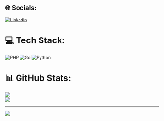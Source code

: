 
## 🌐 Socials:
[![LinkedIn](https://img.shields.io/badge/LinkedIn-%230077B5.svg?logo=linkedin&logoColor=white)](https://www.linkedin.com/in/ariel-ziqirullah/) 

# 💻 Tech Stack:
![PHP](https://img.shields.io/badge/php-%23777BB4.svg?style=for-the-badge&logo=php&logoColor=white) ![Go](https://img.shields.io/badge/go-%2300ADD8.svg?style=for-the-badge&logo=go&logoColor=white) ![Python](https://img.shields.io/badge/python-3670A0?style=for-the-badge&logo=python&logoColor=ffdd54)

# 📊 GitHub Stats:
![](https://github-readme-stats.vercel.app/api?username=arielziqirullah&theme=dark&hide_border=false&include_all_commits=true&count_private=false)<br/>
![](https://github-readme-streak-stats.herokuapp.com/?user=arielziqirullah&theme=dark&hide_border=false)<br/>
<!-- ![](https://github-readme-stats.vercel.app/api/top-langs/?username=arielziqirullah&theme=dark&hide_border=false&include_all_commits=true&count_private=false&layout=compact) -->

---
[![](https://visitcount.itsvg.in/api?id=arielziqirullah&icon=0&color=0)](https://visitcount.itsvg.in)

<!-- Proudly created with GPRM ( https://gprm.itsvg.in ) -->
